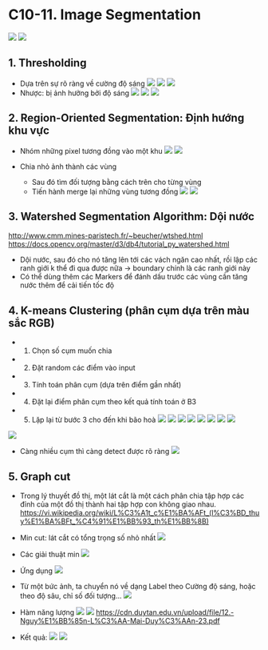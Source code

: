 # C10-11. Image Segmentation
![](https://i.imgur.com/T947Hwl.png)
![](https://i.imgur.com/LWffnyb.png)

## 1. Thresholding
- Dựa trên sự rõ ràng về cường độ sáng
![](https://i.imgur.com/7aa605E.png)
![](https://i.imgur.com/gihGfb0.png)
![](https://i.imgur.com/V4yEDOm.png)
- Nhược: bị ảnh hưởng bởi độ sáng
![](https://i.imgur.com/P3TFbQl.png)
![](https://i.imgur.com/4S1vcgH.png)
![](https://i.imgur.com/NkVutkd.png)

## 2. Region-Oriented Segmentation: Định hướng khu vực
- Nhóm những pixel tương đồng vào một khu 
![](https://i.imgur.com/YbYwjOT.png)
![](https://i.imgur.com/dyzIY1d.png)

- Chia nhỏ ảnh thành các vùng
    - Sau đó tìm đối tượng bằng cách trên cho từng vùng
    - Tiến hành merge lại những vùng tương đồng
![](https://i.imgur.com/T2i33Yb.png)
![](https://i.imgur.com/37SdddU.png)

## 3. Watershed Segmentation Algorithm: Dội nước
http://www.cmm.mines-paristech.fr/~beucher/wtshed.html
https://docs.opencv.org/master/d3/db4/tutorial_py_watershed.html
- Dội nước, sau đó cho nó tăng lên tới các vách ngăn cao nhất, rồi lập các ranh giới k thể đi qua được nữa -> boundary chính là các ranh giới này
- Có thể dùng thêm các Markers để đánh dấu trước các vùng cần tăng nước thêm để cải tiến tốc độ

## 4. K-means Clustering (phân cụm dựa trên màu sắc RGB)
- 1. Chọn số cụm muốn chia
- 2. Đặt random các điểm vào input
- 3. Tính toán phân cụm (dựa trên điểm gần nhất)
- 4. Đặt lại điểm phân cụm theo kết quả tính toán ở B3
- 5. Lặp lại từ bước 3 cho đến khi bão hoà
![](https://i.imgur.com/vCaKP8J.png)
![](https://i.imgur.com/iNN5yiv.png)
![](https://i.imgur.com/eothB6C.png)
![](https://i.imgur.com/HwpoolR.png)
![](https://i.imgur.com/PdFWDIJ.png)
![](https://i.imgur.com/nhVIwxw.png)
![](https://i.imgur.com/9pLXwBw.png)
![](https://i.imgur.com/7Df8LQ0.png)

![](https://i.imgur.com/7wUzfGy.png)

- Càng nhiều cụm thì càng detect được rõ ràng
![](https://i.imgur.com/ti6UVg3.png)

## 5. Graph cut 
- Trong lý thuyết đồ thị, một lát cắt là một cách phân chia tập hợp các đỉnh của một đồ thị thành hai tập hợp con không giao nhau. 
https://vi.wikipedia.org/wiki/L%C3%A1t_c%E1%BA%AFt_(l%C3%BD_thuy%E1%BA%BFt_%C4%91%E1%BB%93_th%E1%BB%8B)
- Min cut: lát cắt có tổng trọng số nhỏ nhất
![](https://i.imgur.com/rRuoHqU.png)
- Các giải thuật min
![](https://i.imgur.com/mBhQoHI.png)

- Ứng dụng
![](https://i.imgur.com/azd6Ojy.png)
- Từ một bức ảnh, ta chuyển nó về dạng Label theo Cường độ sáng, hoặc theo độ sâu, chỉ số đối tượng...
![](https://i.imgur.com/PMBIW6k.png)

- Hàm năng lượng
![](https://i.imgur.com/dX4HesV.png)
![](https://i.imgur.com/6HllpvE.png)
https://cdn.duytan.edu.vn/upload/file/12.-Nguy%E1%BB%85n-L%C3%AA-Mai-Duy%C3%AAn-23.pdf
- Kết quả:
![](https://i.imgur.com/LL0XSWq.png)
![](https://i.imgur.com/9TTehKV.png)
